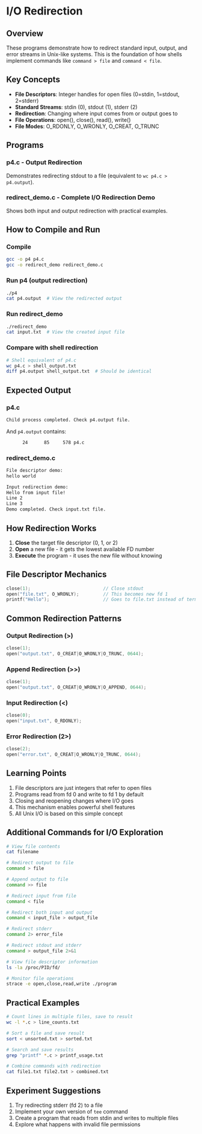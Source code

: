 # I/O Redirection

## Overview

These programs demonstrate how to redirect standard input, output, and error streams in Unix-like systems. This is the foundation of how shells implement commands like `command > file` and `command < file`.

## Key Concepts

- **File Descriptors**: Integer handles for open files (0=stdin, 1=stdout, 2=stderr)
- **Standard Streams**: stdin (0), stdout (1), stderr (2)
- **Redirection**: Changing where input comes from or output goes to
- **File Operations**: open(), close(), read(), write()
- **File Modes**: O_RDONLY, O_WRONLY, O_CREAT, O_TRUNC

## Programs

### p4.c - Output Redirection

Demonstrates redirecting stdout to a file (equivalent to `wc p4.c > p4.output`).

### redirect_demo.c - Complete I/O Redirection Demo

Shows both input and output redirection with practical examples.

## How to Compile and Run

### Compile

```bash
gcc -o p4 p4.c
gcc -o redirect_demo redirect_demo.c
```

### Run p4 (output redirection)

```bash
./p4
cat p4.output  # View the redirected output
```

### Run redirect_demo

```bash
./redirect_demo
cat input.txt  # View the created input file
```

### Compare with shell redirection

```bash
# Shell equivalent of p4.c
wc p4.c > shell_output.txt
diff p4.output shell_output.txt  # Should be identical
```

## Expected Output

### p4.c

```bash
Child process completed. Check p4.output file.
```

And `p4.output` contains:

```bash
      24      85     578 p4.c
```

### redirect_demo.c

```bash
File descriptor demo:
hello world

Input redirection demo:
Hello from input file!
Line 2
Line 3
Demo completed. Check input.txt file.
```

## How Redirection Works

1. **Close** the target file descriptor (0, 1, or 2)
2. **Open** a new file - it gets the lowest available FD number
3. **Execute** the program - it uses the new file without knowing

## File Descriptor Mechanics

```c
close(1);                           // Close stdout
open("file.txt", O_WRONLY);         // This becomes new fd 1
printf("Hello");                    // Goes to file.txt instead of terminal
```

## Common Redirection Patterns

### Output Redirection (>)

```c
close(1);
open("output.txt", O_CREAT|O_WRONLY|O_TRUNC, 0644);
```

### Append Redirection (>>)

```c
close(1);
open("output.txt", O_CREAT|O_WRONLY|O_APPEND, 0644);
```

### Input Redirection (<)

```c
close(0);
open("input.txt", O_RDONLY);
```

### Error Redirection (2>)

```c
close(2);
open("error.txt", O_CREAT|O_WRONLY|O_TRUNC, 0644);
```

## Learning Points

1. File descriptors are just integers that refer to open files
2. Programs read from fd 0 and write to fd 1 by default
3. Closing and reopening changes where I/O goes
4. This mechanism enables powerful shell features
5. All Unix I/O is based on this simple concept

## Additional Commands for I/O Exploration

```bash
# View file contents
cat filename

# Redirect output to file
command > file

# Append output to file
command >> file

# Redirect input from file
command < file

# Redirect both input and output
command < input_file > output_file

# Redirect stderr
command 2> error_file

# Redirect stdout and stderr
command > output_file 2>&1

# View file descriptor information
ls -la /proc/PID/fd/

# Monitor file operations
strace -e open,close,read,write ./program
```

## Practical Examples

```bash
# Count lines in multiple files, save to result
wc -l *.c > line_counts.txt

# Sort a file and save result
sort < unsorted.txt > sorted.txt

# Search and save results
grep "printf" *.c > printf_usage.txt

# Combine commands with redirection
cat file1.txt file2.txt > combined.txt
```

## Experiment Suggestions

1. Try redirecting stderr (fd 2) to a file
2. Implement your own version of `tee` command
3. Create a program that reads from stdin and writes to multiple files
4. Explore what happens with invalid file permissions
